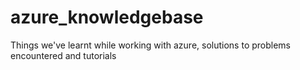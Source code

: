 # azure_knowledgebase
Things we've learnt while working with azure, solutions to problems encountered and tutorials
